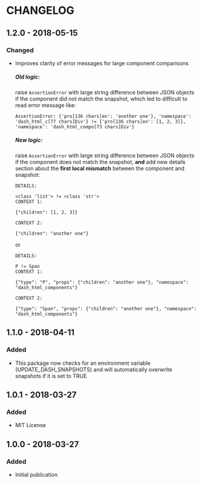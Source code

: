 # CHANGELOG

## 1.2.0 - 2018-05-15
### Changed
- Improves clarity of error messages for large component comparisons
  ##### Old logic:
  raise `AssertionError` with large string difference between JSON objects if the component did not match the snapshot, which led to difficult to read error message like:
  ```
  AssertionError: {'pro[136 chars]en': 'another one'}, 'namespace': 'dash_html_c[77 chars]Div'} != {'pro[136 chars]en': [1, 2, 3]}, 'namespace': 'dash_html_compo[73 chars]Div'}
  ```
  ##### New logic:
  raise `AssertionError` with large string difference between JSON objects if the component does not match the snapshot, **and**
  add new details section about the **first local mismatch** between the component and snapshot:
  ```
  DETAILS:

  <class 'list'> != <class 'str'>
  CONTEXT 1:

  {"children": [1, 2, 3]}

  CONTEXT 2:

  {"children": "another one"}
  ```
  or
  ```
  DETAILS:

  P != Span
  CONTEXT 1:

  {"type": "P", "props": {"children": "another one"}, "namespace": "dash_html_components"}

  CONTEXT 2:

  {"type": "Span", "props": {"children": "another one"}, "namespace": "dash_html_components"}
  ```

## 1.1.0 - 2018-04-11
### Added
- This package now checks for an environment variable (UPDATE_DASH_SNAPSHOTS) and will automatically overwrite snapshots if it is set to TRUE

## 1.0.1 - 2018-03-27
### Added
- MIT License

## 1.0.0 - 2018-03-27
### Added
- Initial publication
